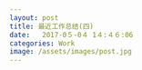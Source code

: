 ```yaml
---
layout: post
title: 最近工作总结(四)
date:   2017-0５-0４ 1４:４６:06
categories: Work
image: /assets/images/post.jpg
---
```

